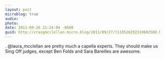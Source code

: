 ```yaml
---
layout: post
microblog: true
audio: 
photo: 
date: 2011-09-26 21:24:04 -0600
guid: http://craigmcclellan.micro.blog/2011/09/27/t118526292319682560.html
---
```

. @laura_mcclellan are pretty much a capella experts. They should make us Sing Off judges, except Ben Folds and Sara Bareilles are awesome.
